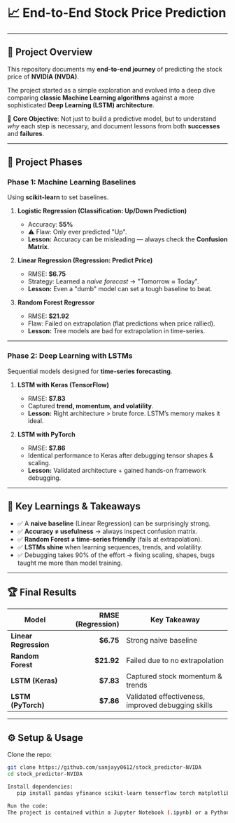 # 📈 End-to-End Stock Price Prediction  

---

## 📌 Project Overview  
This repository documents my **end-to-end journey** of predicting the stock price of **NVIDIA (NVDA)**.  

The project started as a simple exploration and evolved into a deep dive comparing **classic Machine Learning algorithms** against a more sophisticated **Deep Learning (LSTM) architecture**.  

🔑 **Core Objective**: Not just to build a predictive model, but to understand *why* each step is necessary, and document lessons from both **successes** and **failures**.  

---

## 🧩 Project Phases  

### **Phase 1: Machine Learning Baselines**  
Using **scikit-learn** to set baselines.  

1. **Logistic Regression (Classification: Up/Down Prediction)**  
   - Accuracy: **55%**  
   - ⚠️ Flaw: Only ever predicted "Up".  
   - **Lesson:** Accuracy can be misleading — always check the **Confusion Matrix**.  

2. **Linear Regression (Regression: Predict Price)**  
   - RMSE: **$6.75**  
   - Strategy: Learned a *naive forecast* → "Tomorrow ≈ Today".  
   - **Lesson:** Even a "dumb" model can set a tough baseline to beat.  

3. **Random Forest Regressor**  
   - RMSE: **$21.92**  
   - Flaw: Failed on extrapolation (flat predictions when price rallied).  
   - **Lesson:** Tree models are bad for extrapolation in time-series.  

---

### **Phase 2: Deep Learning with LSTMs**  
Sequential models designed for **time-series forecasting**.  

1. **LSTM with Keras (TensorFlow)**  
   - RMSE: **$7.83**  
   - Captured **trend, momentum, and volatility**.  
   - **Lesson:** Right architecture > brute force. LSTM’s memory makes it ideal.  

2. **LSTM with PyTorch**  
   - RMSE: **$7.86**  
   - Identical performance to Keras after debugging tensor shapes & scaling.  
   - **Lesson:** Validated architecture + gained hands-on framework debugging.  

---

## 🧠 Key Learnings & Takeaways  

- ✅ A **naive baseline** (Linear Regression) can be surprisingly strong.  
- ✅ **Accuracy ≠ usefulness** → always inspect confusion matrix.  
- ✅ **Random Forest ≠ time-series friendly** (fails at extrapolation).  
- ✅ **LSTMs shine** when learning sequences, trends, and volatility.  
- ✅ Debugging takes 90% of the effort → fixing scaling, shapes, bugs taught me more than model training.  

---

## 🏆 Final Results  

| Model                | RMSE (Regression) | Key Takeaway |
|-----------------------|------------------:|--------------|
| **Linear Regression** | **$6.75**        | Strong naive baseline |
| **Random Forest**     | **$21.92**       | Failed due to no extrapolation |
| **LSTM (Keras)**      | **$7.83**        | Captured stock momentum & trends |
| **LSTM (PyTorch)**    | **$7.86**        | Validated effectiveness, improved debugging skills |

---

## ⚙️ Setup & Usage  

Clone the repo:  
```bash
git clone https://github.com/sanjayy0612/stock_predictor-NVIDA
cd stock_predictor-NVIDA

Install dependencies:
   pip install pandas yfinance scikit-learn tensorflow torch matplotlib

Run the code:
The project is contained within a Jupyter Notebook (.ipynb) or a Python script (.py). Open it and run the cells/script to replicate the analysis.

